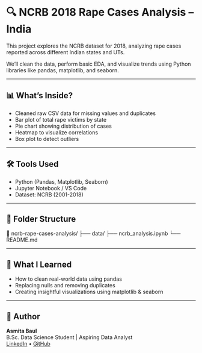 # 🔍 NCRB 2018 Rape Cases Analysis – India

This project explores the NCRB dataset for 2018, analyzing rape cases reported across different Indian states and UTs.

We’ll clean the data, perform basic EDA, and visualize trends using Python libraries like pandas, matplotlib, and seaborn.

---

## 📊 What’s Inside?

- Cleaned raw CSV data for missing values and duplicates
- Bar plot of total rape victims by state
- Pie chart showing distribution of cases
- Heatmap to visualize correlations
- Box plot to detect outliers

---

## 🛠️ Tools Used

- Python (Pandas, Matplotlib, Seaborn)
- Jupyter Notebook / VS Code
- Dataset: NCRB (2001-2018)

---

## 📁 Folder Structure


📁 ncrb-rape-cases-analysis/ 
├── data/ 
├── ncrb_analysis.ipynb 
└── README.md


---

## 🚀 What I Learned

- How to clean real-world data using pandas
- Replacing nulls and removing duplicates
- Creating insightful visualizations using matplotlib & seaborn

---

## 👤 Author

**Asmita Baul**  
B.Sc. Data Science Student | Aspiring Data Analyst  
[LinkedIn](https://linkedin.com/in/asmita-baul-978207318/) • [GitHub](https://github.com/asmitabaul)

